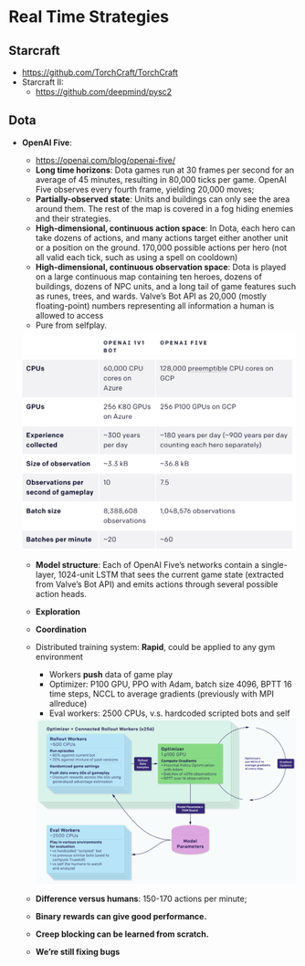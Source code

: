 # Real Time Strategies

## Starcraft
- https://github.com/TorchCraft/TorchCraft
- Starcraft II:
	- https://github.com/deepmind/pysc2

## Dota
- **OpenAI Five**:
	- https://openai.com/blog/openai-five/
	- **Long time horizons**: Dota games run at 30 frames per second for an average of 45 minutes, resulting in 80,000 ticks per game. OpenAI Five observes every fourth frame, yielding 20,000 moves;
	- **Partially-observed state**: Units and buildings can only see the area around them. The rest of the map is covered in a fog hiding enemies and their strategies.
	- **High-dimensional, continuous action space**: In Dota, each hero can take dozens of actions, and many actions target either another unit or a position on the ground. 170,000 possible actions per hero (not all valid each tick, such as using a spell on cooldown)
	- **High-dimensional, continuous observation space**: Dota is played on a large continuous map containing ten heroes, dozens of buildings, dozens of NPC units, and a long tail of game features such as runes, trees, and wards. Valve’s Bot API as 20,000 (mostly floating-point) numbers representing all information a human is allowed to access
	- Pure from selfplay.
	<img src="/RL/images/openai-five.png" alt="drawing" width="600"/>

	- **Model structure**: Each of OpenAI Five’s networks contain a single-layer, 1024-unit LSTM that sees the current game state (extracted from Valve’s Bot API) and emits actions through several possible action heads.
	- **Exploration**
	- **Coordination**

	- Distributed training system: **Rapid**, could be applied to any gym environment
		- Workers **push** data of game play
		- Optimizer: P100 GPU, PPO with Adam, batch size 4096, BPTT 16 time steps, NCCL to average gradients (previously with MPI allreduce)
		- Eval workers: 2500 CPUs, v.s. hardcoded scripted bots and self
		<img src="/RL/images/openai-five-rapid.png" alt="drawing" width="600"/>

	- **Difference versus humans**: 150-170 actions per minute;
	- **Binary rewards can give good performance.**
	- **Creep blocking can be learned from scratch.**
	- **We’re still fixing bugs**
